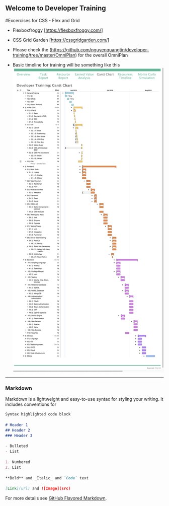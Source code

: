 ## Welcome to Developer Training

#Excercises for CSS - Flex and Grid
- Flexboxfroggy [https://flexboxfroggy.com/]
- CSS Grid Garden [https://cssgridgarden.com/]

- Please check the (https://github.com/nguyenquangtin/developer-training/tree/master/OmniPlan) for the overall OmniPlan

- Basic timeline for training will be something like this
![timeline](https://raw.githubusercontent.com/nguyenquangtin/developer-training/master/images/developer_training_gantt.jpg)

---------------------------------------------------------------------

### Markdown

Markdown is a lightweight and easy-to-use syntax for styling your writing. It includes conventions for

```markdown
Syntax highlighted code block

# Header 1
## Header 2
### Header 3

- Bulleted
- List

1. Numbered
2. List

**Bold** and _Italic_ and `Code` text

[Link](url) and ![Image](src)
```

For more details see [GitHub Flavored Markdown](https://guides.github.com/features/mastering-markdown/).
